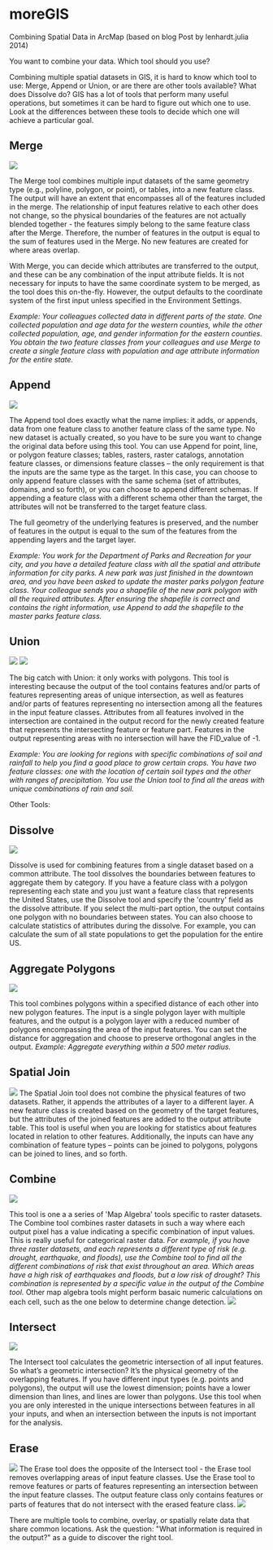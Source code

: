 # moreGIS
Combining Spatial Data in ArcMap
  (based on blog Post by lenhardt.julia 2014)

You want to combine your data. Which tool should you use?

Combining multiple spatial datasets in GIS, it is hard to know which tool to use: Merge, Append or Union, or are there are other tools available? What does Dissolve do? GIS has a lot of tools that perform many useful operations, but sometimes it can be hard to figure out which one to use. Look at the differences between these tools to decide which one will achieve a particular goal.
## Merge
![](merge2.png)

The Merge tool combines multiple input datasets of the same geometry type (e.g., polyline, polygon, or point), or tables, into a new feature class. The output will have an extent that encompasses all of the features included in the merge. The relationship of input features relative to each other does not change, so the physical boundaries of the features are not actually blended together - the features simply belong to the same feature class after the Merge. Therefore, the number of features in the output is equal to the sum of features used in the Merge.  No new features are created for where areas overlap.

With Merge, you can decide which attributes are transferred to the output, and these can be any combination of the input attribute fields. It is not necessary for inputs to have the same coordinate system to be merged, as the tool does this on-the-fly. However, the output defaults to the coordinate system of the first input unless specified in the Environment Settings.

*Example: Your colleagues collected data in different parts of the state. One collected population and age data for the western counties, while the other collected population, age, and gender information for the eastern counties. You obtain the two feature classes from your colleagues and use Merge to create a single feature class with population and age attribute information for the entire state.*

## Append
![](append.png)

The Append tool does exactly what the name implies: it adds, or appends, data from one feature class to another feature class of the same type. No new dataset is actually created, so you have to be sure you want to change the original data before using this tool. You can use Append for point, line, or polygon feature classes; tables, rasters, raster catalogs, annotation feature classes, or dimensions feature classes – the only requirement is that the inputs are the same type as the target.  In this case, you can choose to only append feature classes with the same schema (set of attributes, domains, and so forth), or you can choose to append different schemas. If appending a feature class with a different schema other than the target, the attributes will not be transferred to the target feature class.

The full geometry of the underlying features is preserved, and the number of features in the output is equal to the sum of the features from the appending layers and the target layer.

*Example: You work for the Department of Parks and Recreation for your city, and you have a detailed feature class with all the spatial and attribute information for city parks. A new park was just finished in the downtown area, and you have been asked to update the master parks polygon feature class. Your colleague sends you a shapefile of the new park polygon with all the required attributes. After ensuring the shapefile is correct and contains the right information, use Append to add the shapefile to the master parks feature class.*  
## Union

![](union22.png)
![](union.png)

The big catch with Union: it only works with polygons. This tool is interesting because the output of the tool contains features and/or parts of features representing areas of unique intersection, as well as features and/or parts of features representing no intersection among all the features in the input feature classes. Attributes from all features involved in the intersection are contained in the output record for the newly created feature that represents the intersecting feature or feature part.  Features in the output representing areas with no intersection will have the FID_value of -1.

*Example: You are looking for regions with specific combinations of soil and rainfall to help you find a good place to grow certain crops. You have two feature classes: one with the location of certain soil types and the other with ranges of precipitation.  You use the Union tool to find all the areas with unique combinations of rain and soil.*
  
Other Tools: 
## Dissolve
![](dissolve.png)

Dissolve is used for combining features from a single dataset based on a common attribute. The tool dissolves the boundaries between features to aggregate them by category. If you have a feature class with a polygon representing each state and you just want a feature class that represents the United States, use the Dissolve tool and specify the 'country' field as the dissolve attribute. If you select the multi-part option, the output contains one polygon with no boundaries between states. You can also choose to calculate statistics of attributes during the dissolve. For example, you can calculate the sum of all state populations to get the population for the entire US.
## Aggregate Polygons
![](polyDis.png)

This tool combines polygons within a specified distance of each other into new polygon features. The input is a single polygon layer with multiple features, and the output is a polygon layer with a reduced number of polygons encompassing the area of the input features. You can set the distance for aggregation and choose to preserve orthogonal angles in the output.
*Example: Aggregate everything within a 500 meter radius.*

## Spatial Join
![](join.png)
The Spatial Join tool does not combine the physical features of two datasets. Rather, it appends the attributes of a layer to a different layer. A new feature class is created based on the geometry of the target features, but the attributes of the joined features are added to the output attribute table. This tool is useful when you are looking for statistics about features located in relation to other features. Additionally, the inputs can have any combination of feature types – points can be joined to polygons, polygons can be joined to lines, and so forth.
## Combine 
![](combine.png)

This tool is one a a series of 'Map Algebra' tools specific to raster datasets. The Combine tool combines raster datasets in such a way where each output pixel has a value indicating a specific combination of input values. This is really useful for categorical raster data. 
*For example, if you have three raster datasets, and each represents a different type of risk (e.g. drought, earthquake, and floods), use the Combine tool to find all the different combinations of risk that exist throughout an area. Which areas have a high risk of earthquakes and floods, but a low risk of drought? This combination is represented by a specific value in the output of the Combine tool.*
Other map algebra tools might perform basaic numeric calculations on each cell, such as the one below to determine change detection.
![](algebra.png)

## Intersect
![](intersect.png)

The Intersect tool calculates the geometric intersection of all input features. So what’s a geometric intersection? It’s the physical geometry of the overlapping features. If you have different input types (e.g. points and polygons), the output will use the lowest dimension; points have a lower dimension than lines, and lines are lower than polygons. Use this tool when you are only interested in the unique intersections between features in all your inputs, and when an intersection between the inputs is not important for the analysis.
## Erase
![](erase.png)
The Erase tool does the opposite of the Intersect tool - the Erase tool removes overlapping areas of input feature classes. Use the Erase tool to remove features or parts of features representing an intersection between the input feature classes.  The output feature class only contains features or parts of features that do not intersect with the erased feature class.
![](cookies.png)

There are multiple tools to combine, overlay, or spatially relate data that share common locations.  Ask the question: "What information is required in the output?" as a guide to discover the right tool.

